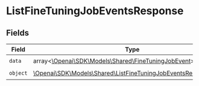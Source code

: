 # ListFineTuningJobEventsResponse


## Fields

| Field                                                                                                                           | Type                                                                                                                            | Required                                                                                                                        | Description                                                                                                                     |
| ------------------------------------------------------------------------------------------------------------------------------- | ------------------------------------------------------------------------------------------------------------------------------- | ------------------------------------------------------------------------------------------------------------------------------- | ------------------------------------------------------------------------------------------------------------------------------- |
| `data`                                                                                                                          | array<[\Openai\SDK\Models\Shared\FineTuningJobEvent](../../Models/Shared/FineTuningJobEvent.md)>                                | :heavy_check_mark:                                                                                                              | N/A                                                                                                                             |
| `object`                                                                                                                        | [\Openai\SDK\Models\Shared\ListFineTuningJobEventsResponseObject](../../Models/Shared/ListFineTuningJobEventsResponseObject.md) | :heavy_check_mark:                                                                                                              | N/A                                                                                                                             |